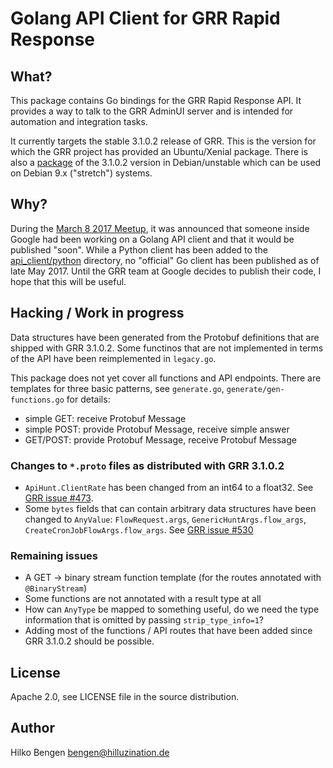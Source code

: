 # Golang API Client for GRR Rapid Response

## What?

This package contains Go bindings for the GRR Rapid Response API. It
provides a way to talk to the GRR AdminUI server and is intended for
automation and integration tasks.

It currently targets the stable 3.1.0.2 release of GRR. This is the
version for which the GRR project has provided an Ubuntu/Xenial
package. There is also a
[package](https://packages.debian.org/sid/grr-server) of the 3.1.0.2
version in Debian/unstable which can be used on Debian 9.x ("stretch")
systems.

## Why?

During the
[March 8 2017 Meetup](https://www.youtube.com/watch?v=SIvf7-Lzp2M), it
was announced that someone inside Google had been working on a Golang
API client and that it would be published "soon". While a Python
client has been added to the
[api_client/python](https://github.com/google/grr/tree/master/api_client/python)
directory, no "official" Go client has been published as of late
May 2017. Until the GRR team at Google decides to publish their code,
I hope that this will be useful.

## Hacking / Work in progress

Data structures have been generated from the Protobuf definitions that
are shipped with GRR 3.1.0.2. Some functinos that are not implemented
in terms of the API have been reimplemented in `legacy.go`.

This package does not yet cover all functions and API endpoints. There
are templates for three basic patterns, see `generate.go`,
`generate/gen-functions.go` for details:

- simple GET: receive Protobuf Message
- simple POST: provide Protobuf Message, receive simple answer
- GET/POST: provide Protobuf Message, receive Protobuf Message

### Changes to `*.proto` files as distributed with GRR 3.1.0.2

- `ApiHunt.ClientRate` has been changed from an int64 to a float32.
  See [GRR issue #473](https://github.com/google/grr/issues/473).
- Some `bytes` fields that can contain arbitrary data structures have
  been changed to `AnyValue`: `FlowRequest.args`,
  `GenericHuntArgs.flow_args`, `CreateCronJobFlowArgs.flow_args`. See
  [GRR issue #530](https://github.com/google/grr/issues/530)

### Remaining issues

- A GET -> binary stream function template (for the routes annotated
  with `@BinaryStream`)
- Some functions are not annotated with a result type at all
- How can `AnyType` be mapped to something useful, do we need the type
  information that is omitted by passing `strip_type_info=1`?
- Adding most of the functions / API routes that have been added since
  GRR 3.1.0.2 should be possible.

## License

Apache 2.0, see LICENSE file in the source distribution.

## Author

Hilko Bengen <bengen@hilluzination.de>
